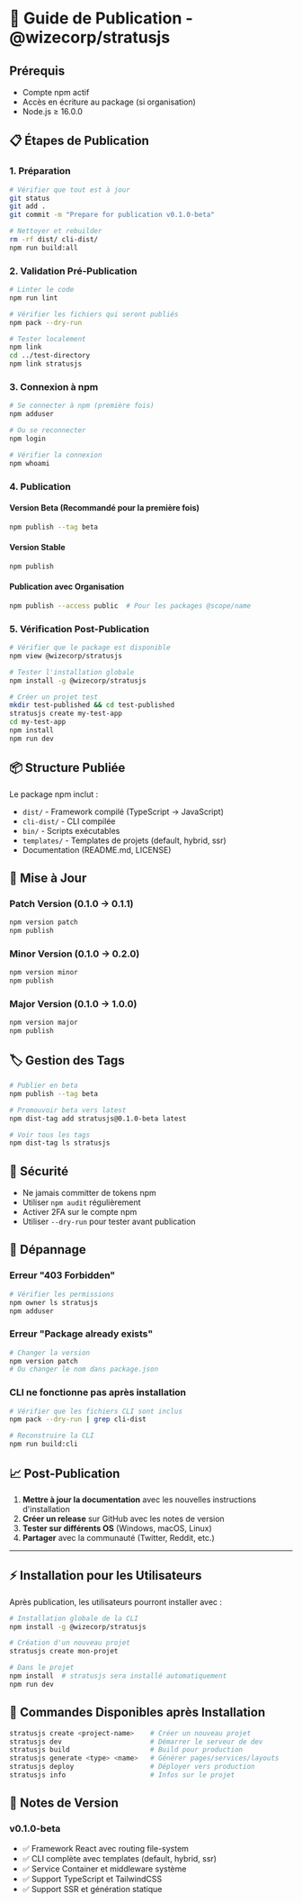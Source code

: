# 🚀 Guide de Publication - @wizecorp/stratusjs

## Prérequis

- Compte npm actif
- Accès en écriture au package (si organisation)
- Node.js ≥ 16.0.0

## 📋 Étapes de Publication

### 1. **Préparation**

```bash
# Vérifier que tout est à jour
git status
git add .
git commit -m "Prepare for publication v0.1.0-beta"

# Nettoyer et rebuilder
rm -rf dist/ cli-dist/
npm run build:all
```

### 2. **Validation Pré-Publication**

```bash
# Linter le code
npm run lint

# Vérifier les fichiers qui seront publiés
npm pack --dry-run

# Tester localement
npm link
cd ../test-directory
npm link stratusjs
```

### 3. **Connexion à npm**

```bash
# Se connecter à npm (première fois)
npm adduser

# Ou se reconnecter
npm login

# Vérifier la connexion
npm whoami
```

### 4. **Publication**

#### Version Beta (Recommandé pour la première fois)
```bash
npm publish --tag beta
```

#### Version Stable
```bash
npm publish
```

#### Publication avec Organisation
```bash
npm publish --access public  # Pour les packages @scope/name
```

### 5. **Vérification Post-Publication**

```bash
# Vérifier que le package est disponible
npm view @wizecorp/stratusjs

# Tester l'installation globale
npm install -g @wizecorp/stratusjs

# Créer un projet test
mkdir test-published && cd test-published
stratusjs create my-test-app
cd my-test-app
npm install
npm run dev
```

## 📦 Structure Publiée

Le package npm inclut :
- `dist/` - Framework compilé (TypeScript → JavaScript)
- `cli-dist/` - CLI compilée  
- `bin/` - Scripts exécutables
- `templates/` - Templates de projets (default, hybrid, ssr)
- Documentation (README.md, LICENSE)

## 🔄 Mise à Jour

### Patch Version (0.1.0 → 0.1.1)
```bash
npm version patch
npm publish
```

### Minor Version (0.1.0 → 0.2.0)
```bash
npm version minor
npm publish
```

### Major Version (0.1.0 → 1.0.0)
```bash
npm version major
npm publish
```

## 🏷️ Gestion des Tags

```bash
# Publier en beta
npm publish --tag beta

# Promouvoir beta vers latest
npm dist-tag add stratusjs@0.1.0-beta latest

# Voir tous les tags
npm dist-tag ls stratusjs
```

## 🔐 Sécurité

- Ne jamais committer de tokens npm
- Utiliser `npm audit` régulièrement
- Activer 2FA sur le compte npm
- Utiliser `--dry-run` pour tester avant publication

## 🐛 Dépannage

### Erreur "403 Forbidden"
```bash
# Vérifier les permissions
npm owner ls stratusjs
npm adduser
```

### Erreur "Package already exists"
```bash
# Changer la version
npm version patch
# Ou changer le nom dans package.json
```

### CLI ne fonctionne pas après installation
```bash
# Vérifier que les fichiers CLI sont inclus
npm pack --dry-run | grep cli-dist

# Reconstruire la CLI
npm run build:cli
```

## 📈 Post-Publication

1. **Mettre à jour la documentation** avec les nouvelles instructions d'installation
2. **Créer un release** sur GitHub avec les notes de version
3. **Tester sur différents OS** (Windows, macOS, Linux)
4. **Partager** avec la communauté (Twitter, Reddit, etc.)

---

## ⚡ Installation pour les Utilisateurs

Après publication, les utilisateurs pourront installer avec :

```bash
# Installation globale de la CLI
npm install -g @wizecorp/stratusjs

# Création d'un nouveau projet
stratusjs create mon-projet

# Dans le projet
npm install  # stratusjs sera installé automatiquement
npm run dev
```

## 🎯 Commandes Disponibles après Installation

```bash
stratusjs create <project-name>    # Créer un nouveau projet
stratusjs dev                      # Démarrer le serveur de dev
stratusjs build                    # Build pour production
stratusjs generate <type> <name>   # Générer pages/services/layouts
stratusjs deploy                   # Déployer vers production
stratusjs info                     # Infos sur le projet
```

## 📝 Notes de Version

### v0.1.0-beta
- ✅ Framework React avec routing file-system
- ✅ CLI complète avec templates (default, hybrid, ssr)
- ✅ Service Container et middleware système
- ✅ Support TypeScript et TailwindCSS
- ✅ Support SSR et génération statique